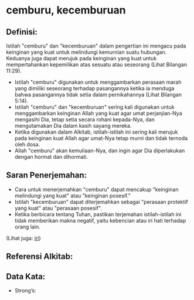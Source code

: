 # cemburu, kecemburuan

## Definisi:

Istilah "cemburu" dan "kecemburuan" dalam pengertian ini mengacu pada keinginan yang kuat untuk melindungi kemurnian suatu hubungan. Keduanya juga dapat merujuk pada keinginan yang kuat untuk mempertahankan kepemilikan atas sesuatu atau seseorang (Lihat Bilangan 11:29).

* Istilah "cemburu" digunakan untuk menggambarkan perasaan marah yang dimiliki seseorang terhadap pasangannya ketika ia menduga bahwa pasangannya tidak setia dalam pernikahannya (Lihat Bilangan 5:14).
* Istilah "cemburu" dan "kecemburuan" sering kali digunakan untuk menggambarkan keinginan Allah yang kuat agar umat perjanjian-Nya mengasihi Dia, tetap setia secara rohani kepada-Nya, dan mengutamakan Dia dalam kasih sayang mereka.
* Ketika digunakan dalam Alkitab, istilah-istilah ini sering kali merujuk pada keinginan kuat Allah agar umat-Nya tetap murni dan tidak ternoda oleh dosa.
* Allah "cemburu" akan kemuliaan-Nya, dan ingin agar Dia diperlakukan dengan hormat dan dihormati.

## Saran Penerjemahan:

* Cara untuk menerjemahkan "cemburu" dapat mencakup "keinginan melindungi yang kuat" atau "keinginan posesif."
* Istilah "kecemburuan" dapat diterjemahkan sebagai "perasaan protektif yang kuat" atau "perasaan posesif".
* Ketika berbicara tentang Tuhan, pastikan terjemahan istilah-istilah ini tidak memberikan makna negatif, yaitu kebencian atau iri hati terhadap orang lain.

(Lihat juga: [iri](../other/envy.md))

## Referensi Alkitab:

## Data Kata:

* Strong’s: 